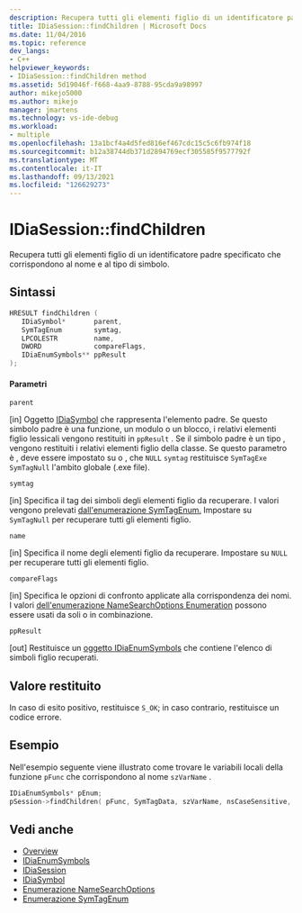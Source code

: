 ```yaml
---
description: Recupera tutti gli elementi figlio di un identificatore padre specificato che corrispondono al nome e al tipo di simbolo.
title: IDiaSession::findChildren | Microsoft Docs
ms.date: 11/04/2016
ms.topic: reference
dev_langs:
- C++
helpviewer_keywords:
- IDiaSession::findChildren method
ms.assetid: 5d19046f-f668-4aa9-8788-95cda9a98997
author: mikejo5000
ms.author: mikejo
manager: jmartens
ms.technology: vs-ide-debug
ms.workload:
- multiple
ms.openlocfilehash: 13a1bcf4a4d5fed816ef467cdc15c5c6fb974f18
ms.sourcegitcommit: b12a38744db371d2894769ecf305585f9577792f
ms.translationtype: MT
ms.contentlocale: it-IT
ms.lasthandoff: 09/13/2021
ms.locfileid: "126629273"
---
```

# <a name="idiasessionfindchildren"></a>IDiaSession::findChildren
Recupera tutti gli elementi figlio di un identificatore padre specificato che corrispondono al nome e al tipo di simbolo.

## <a name="syntax"></a>Sintassi

```C++
HRESULT findChildren ( 
   IDiaSymbol*       parent,
   SymTagEnum        symtag,
   LPCOLESTR         name,
   DWORD             compareFlags,
   IDiaEnumSymbols** ppResult
);
```

#### <a name="parameters"></a>Parametri
 `parent`

[in] Oggetto [IDiaSymbol](../../debugger/debug-interface-access/idiasymbol.md) che rappresenta l'elemento padre. Se questo simbolo padre è una funzione, un modulo o un blocco, i relativi elementi figlio lessicali vengono restituiti in `ppResult` . Se il simbolo padre è un tipo , vengono restituiti i relativi elementi figlio della classe. Se questo parametro è , deve essere impostato su o , che `NULL` `symtag` restituisce `SymTagExe` `SymTagNull` l'ambito globale (.exe file).

 `symtag`

[in] Specifica il tag dei simboli degli elementi figlio da recuperare. I valori vengono prelevati [dall'enumerazione SymTagEnum.](../../debugger/debug-interface-access/symtagenum.md) Impostare su `SymTagNull` per recuperare tutti gli elementi figlio.

 `name`

[in] Specifica il nome degli elementi figlio da recuperare. Impostare su `NULL` per recuperare tutti gli elementi figlio.

 `compareFlags`

[in] Specifica le opzioni di confronto applicate alla corrispondenza dei nomi. I valori [dell'enumerazione NameSearchOptions Enumeration](../../debugger/debug-interface-access/namesearchoptions.md) possono essere usati da soli o in combinazione.

 `ppResult`

[out] Restituisce un [oggetto IDiaEnumSymbols](../../debugger/debug-interface-access/idiaenumsymbols.md) che contiene l'elenco di simboli figlio recuperati.

## <a name="return-value"></a>Valore restituito
 In caso di esito positivo, restituisce `S_OK`; in caso contrario, restituisce un codice errore.

## <a name="example"></a>Esempio
 Nell'esempio seguente viene illustrato come trovare le variabili locali della funzione `pFunc` che corrispondono al nome `szVarName` .

```C++
IDiaEnumSymbols* pEnum;
pSession->findChildren( pFunc, SymTagData, szVarName, nsCaseSensitive, &pEnum );
```

## <a name="see-also"></a>Vedi anche
- [Overview](../../debugger/debug-interface-access/overview-debug-interface-access-sdk.md)
- [IDiaEnumSymbols](../../debugger/debug-interface-access/idiaenumsymbols.md)
- [IDiaSession](../../debugger/debug-interface-access/idiasession.md)
- [IDiaSymbol](../../debugger/debug-interface-access/idiasymbol.md)
- [Enumerazione NameSearchOptions](../../debugger/debug-interface-access/namesearchoptions.md)
- [Enumerazione SymTagEnum](../../debugger/debug-interface-access/symtagenum.md)
